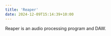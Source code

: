 ```yaml
---
title: 'Reaper'
date: 2024-12-09T15:14:39+10:00
---
```


Reaper is an audio processing program and DAW.
